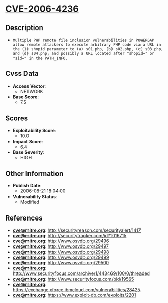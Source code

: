 
# [CVE-2006-4236](https://cve.mitre.org/cgi-bin/cvename.cgi?name=CVE-2006-4236)

## Description

- `Multiple PHP remote file inclusion vulnerabilities in POWERGAP allow remote attackers to execute arbitrary PHP code via a URL in the (1) shopid parameter to (a) s01.php, (b) s02.php, (c) s03.php, and (d) s04.php; and possibly a URL located after "shopid=" or "sid=" in the PATH_INFO.`

## Cvss Data

- **Access Vector**:
  - NETWORK
- **Base Score**:
  - 7.5

## Scores

- **Exploitability Score**:
  - 10.0
- **Impact Score**:
  - 6.4
- **Base Severity**:
  - HIGH

## Other Information

- **Publish Date**:
  - 2006-08-21 18:04:00
- **Vulnerability Status**:
  - Modified

## References

- **cve@mitre.org**: http://securityreason.com/securityalert/1417
- **cve@mitre.org**: http://securitytracker.com/id?1016715
- **cve@mitre.org**: http://www.osvdb.org/29496
- **cve@mitre.org**: http://www.osvdb.org/29497
- **cve@mitre.org**: http://www.osvdb.org/29498
- **cve@mitre.org**: http://www.osvdb.org/29499
- **cve@mitre.org**: http://www.osvdb.org/29500
- **cve@mitre.org**: http://www.securityfocus.com/archive/1/443469/100/0/threaded
- **cve@mitre.org**: http://www.securityfocus.com/bid/19565
- **cve@mitre.org**: https://exchange.xforce.ibmcloud.com/vulnerabilities/28425
- **cve@mitre.org**: https://www.exploit-db.com/exploits/2201
